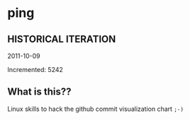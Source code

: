 # ping

## HISTORICAL ITERATION
2011-10-09

Incremented: 5242

## What is this?? 
Linux skills to hack the github commit visualization chart `;-)`
